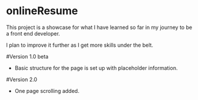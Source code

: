 # onlineResume
This project is a showcase for what I have learned so far in my journey to be a front end developer. 

I plan to improve it further as I get more skills under the belt. 


#Version 1.0 beta
- Basic structure for the page is set up with placeholder information.

#Version 2.0
- One page scrolling added.

